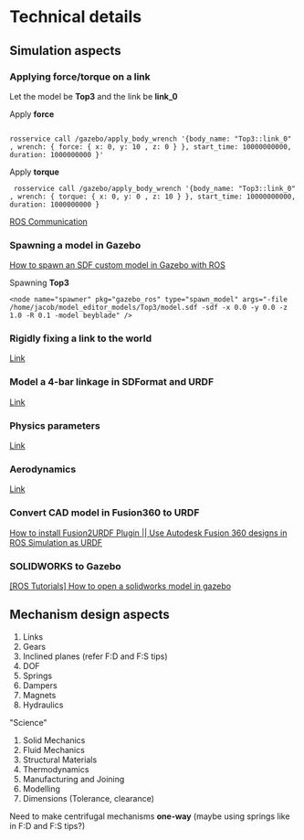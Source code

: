 # Technical details

## Simulation aspects 

### Applying force/torque on a link

Let the model be **Top3** and the link be **link_0**

Apply **force**

```

rosservice call /gazebo/apply_body_wrench '{body_name: "Top3::link_0" , wrench: { force: { x: 0, y: 10 , z: 0 } }, start_time: 10000000000, duration: 1000000000 }'
```

Apply **torque**

```
 rosservice call /gazebo/apply_body_wrench '{body_name: "Top3::link_0" , wrench: { torque: { x: 0, y: 0 , z: 10 } }, start_time: 10000000000, duration: 1000000000 }
```

[ROS Communication](http://gazebosim.org/tutorials/?tut=ros_comm)

### Spawning a model in Gazebo

[How to spawn an SDF custom model in Gazebo with ROS](https://www.youtube.com/watch?v=2UZFzpd5pKk&ab_channel=TheConstruct)

Spawning **Top3**

```
<node name="spawner" pkg="gazebo_ros" type="spawn_model" args="-file /home/jacob/model_editor_models/Top3/model.sdf -sdf -x 0.0 -y 0.0 -z 1.0 -R 0.1 -model beyblade" />
```

### Rigidly fixing a link to the world

[Link](https://classic.gazebosim.org/tutorials?tut=ros_urdf)

### Model a 4-bar linkage in SDFormat and URDF

[Link](https://classic.gazebosim.org/tutorials?tut=kinematic_loop&cat=)

### Physics parameters

[Link](https://classic.gazebosim.org/tutorials?tut=physics_params&cat=physics)

### Aerodynamics

[Link](https://classic.gazebosim.org/tutorials?tut=aerodynamics&cat=physics)

### Convert CAD model in Fusion360 to URDF

[How to install Fusion2URDF Plugin || Use Autodesk Fusion 360 designs in ROS Simulation as URDF](https://www.youtube.com/watch?v=TitHYg-5_j8&t=244s&ab_channel=PranshuTople)

### SOLIDWORKS to Gazebo

[[ROS Tutorials] How to open a solidworks model in gazebo](https://www.youtube.com/watch?v=T7X_p_KMwus&t=903s&ab_channel=TheConstruct)
## Mechanism design aspects

1) Links
2) Gears
3) Inclined planes (refer F:D and F:S tips)
4) DOF
5) Springs
6) Dampers
7) Magnets 
8) Hydraulics

"Science"
1) Solid Mechanics
2) Fluid Mechanics
3) Structural Materials
4) Thermodynamics
5) Manufacturing and Joining 
6) Modelling
7) Dimensions (Tolerance, clearance)

Need to make centrifugal mechanisms **one-way** (maybe using springs like in F:D and F:S tips?)
